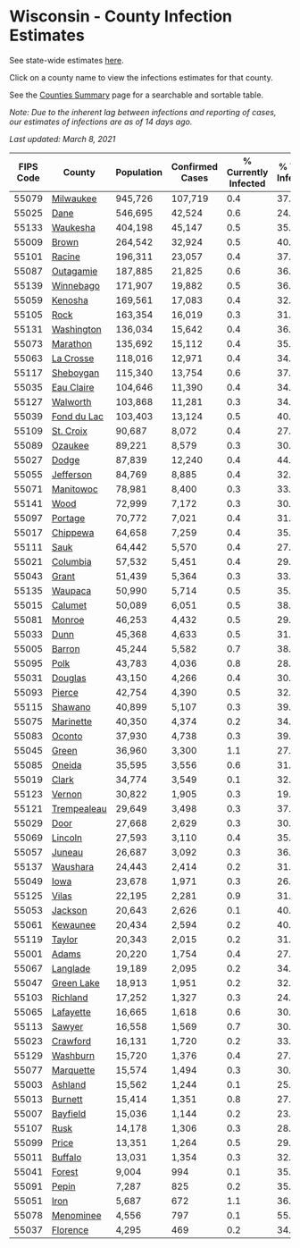 # Wisconsin - County Infection Estimates

See state-wide estimates [here](/infections/us-wi).

Click on a county name to view the infections estimates for that county.

See the [Counties Summary](/infections/summary-counties) page for a searchable and sortable table.

*Note: Due to the inherent lag between infections and reporting of cases, our estimates of infections are as of 14 days ago.*

*Last updated: March 8, 2021*

|   FIPS Code |                     County |   Population |   Confirmed Cases |   % Currently Infected |   % Total Infected |
|-------------|----------------------------|--------------|-------------------|------------------------|--------------------|
|       55079 |     [Milwaukee](milwaukee) |      945,726 |           107,719 |                    0.4 |               37.1 |
|       55025 |               [Dane](dane) |      546,695 |            42,524 |                    0.6 |               24.5 |
|       55133 |       [Waukesha](waukesha) |      404,198 |            45,147 |                    0.5 |               35.0 |
|       55009 |             [Brown](brown) |      264,542 |            32,924 |                    0.5 |               40.5 |
|       55101 |           [Racine](racine) |      196,311 |            23,057 |                    0.4 |               37.9 |
|       55087 |     [Outagamie](outagamie) |      187,885 |            21,825 |                    0.6 |               36.3 |
|       55139 |     [Winnebago](winnebago) |      171,907 |            19,882 |                    0.5 |               36.6 |
|       55059 |         [Kenosha](kenosha) |      169,561 |            17,083 |                    0.4 |               32.5 |
|       55105 |               [Rock](rock) |      163,354 |            16,019 |                    0.3 |               31.1 |
|       55131 |   [Washington](washington) |      136,034 |            15,642 |                    0.4 |               36.1 |
|       55073 |       [Marathon](marathon) |      135,692 |            15,112 |                    0.4 |               35.1 |
|       55063 |     [La Crosse](la-crosse) |      118,016 |            12,971 |                    0.4 |               34.3 |
|       55117 |     [Sheboygan](sheboygan) |      115,340 |            13,754 |                    0.6 |               37.6 |
|       55035 |   [Eau Claire](eau-claire) |      104,646 |            11,390 |                    0.4 |               34.1 |
|       55127 |       [Walworth](walworth) |      103,868 |            11,281 |                    0.3 |               34.5 |
|       55039 | [Fond du Lac](fond-du-lac) |      103,403 |            13,124 |                    0.5 |               40.2 |
|       55109 |     [St. Croix](st.-croix) |       90,687 |             8,072 |                    0.4 |               27.6 |
|       55089 |         [Ozaukee](ozaukee) |       89,221 |             8,579 |                    0.3 |               30.4 |
|       55027 |             [Dodge](dodge) |       87,839 |            12,240 |                    0.4 |               44.2 |
|       55055 |     [Jefferson](jefferson) |       84,769 |             8,885 |                    0.4 |               32.8 |
|       55071 |     [Manitowoc](manitowoc) |       78,981 |             8,400 |                    0.3 |               33.3 |
|       55141 |               [Wood](wood) |       72,999 |             7,172 |                    0.3 |               30.6 |
|       55097 |         [Portage](portage) |       70,772 |             7,021 |                    0.4 |               31.1 |
|       55017 |       [Chippewa](chippewa) |       64,658 |             7,259 |                    0.4 |               35.3 |
|       55111 |               [Sauk](sauk) |       64,442 |             5,570 |                    0.4 |               27.2 |
|       55021 |       [Columbia](columbia) |       57,532 |             5,451 |                    0.4 |               29.8 |
|       55043 |             [Grant](grant) |       51,439 |             5,364 |                    0.3 |               33.0 |
|       55135 |         [Waupaca](waupaca) |       50,990 |             5,714 |                    0.5 |               35.2 |
|       55015 |         [Calumet](calumet) |       50,089 |             6,051 |                    0.5 |               38.0 |
|       55081 |           [Monroe](monroe) |       46,253 |             4,432 |                    0.5 |               29.7 |
|       55033 |               [Dunn](dunn) |       45,368 |             4,633 |                    0.5 |               31.7 |
|       55005 |           [Barron](barron) |       45,244 |             5,582 |                    0.7 |               38.2 |
|       55095 |               [Polk](polk) |       43,783 |             4,036 |                    0.8 |               28.2 |
|       55031 |         [Douglas](douglas) |       43,150 |             4,266 |                    0.4 |               30.5 |
|       55093 |           [Pierce](pierce) |       42,754 |             4,390 |                    0.5 |               32.0 |
|       55115 |         [Shawano](shawano) |       40,899 |             5,107 |                    0.3 |               39.7 |
|       55075 |     [Marinette](marinette) |       40,350 |             4,374 |                    0.2 |               34.3 |
|       55083 |           [Oconto](oconto) |       37,930 |             4,738 |                    0.3 |               39.4 |
|       55045 |             [Green](green) |       36,960 |             3,300 |                    1.1 |               27.2 |
|       55085 |           [Oneida](oneida) |       35,595 |             3,556 |                    0.6 |               31.1 |
|       55019 |             [Clark](clark) |       34,774 |             3,549 |                    0.1 |               32.3 |
|       55123 |           [Vernon](vernon) |       30,822 |             1,905 |                    0.3 |               19.2 |
|       55121 | [Trempealeau](trempealeau) |       29,649 |             3,498 |                    0.3 |               37.1 |
|       55029 |               [Door](door) |       27,668 |             2,629 |                    0.3 |               30.0 |
|       55069 |         [Lincoln](lincoln) |       27,593 |             3,110 |                    0.4 |               35.3 |
|       55057 |           [Juneau](juneau) |       26,687 |             3,092 |                    0.3 |               36.3 |
|       55137 |       [Waushara](waushara) |       24,443 |             2,414 |                    0.2 |               31.2 |
|       55049 |               [Iowa](iowa) |       23,678 |             1,971 |                    0.3 |               26.1 |
|       55125 |             [Vilas](vilas) |       22,195 |             2,281 |                    0.9 |               31.5 |
|       55053 |         [Jackson](jackson) |       20,643 |             2,626 |                    0.1 |               40.3 |
|       55061 |       [Kewaunee](kewaunee) |       20,434 |             2,594 |                    0.2 |               40.0 |
|       55119 |           [Taylor](taylor) |       20,343 |             2,015 |                    0.2 |               31.1 |
|       55001 |             [Adams](adams) |       20,220 |             1,754 |                    0.4 |               27.1 |
|       55067 |       [Langlade](langlade) |       19,189 |             2,095 |                    0.2 |               34.8 |
|       55047 |   [Green Lake](green-lake) |       18,913 |             1,951 |                    0.2 |               32.7 |
|       55103 |       [Richland](richland) |       17,252 |             1,327 |                    0.3 |               24.3 |
|       55065 |     [Lafayette](lafayette) |       16,665 |             1,618 |                    0.6 |               30.4 |
|       55113 |           [Sawyer](sawyer) |       16,558 |             1,569 |                    0.7 |               30.3 |
|       55023 |       [Crawford](crawford) |       16,131 |             1,720 |                    0.2 |               33.8 |
|       55129 |       [Washburn](washburn) |       15,720 |             1,376 |                    0.4 |               27.0 |
|       55077 |     [Marquette](marquette) |       15,574 |             1,494 |                    0.3 |               30.4 |
|       55003 |         [Ashland](ashland) |       15,562 |             1,244 |                    0.1 |               25.0 |
|       55013 |         [Burnett](burnett) |       15,414 |             1,351 |                    0.8 |               27.0 |
|       55007 |       [Bayfield](bayfield) |       15,036 |             1,144 |                    0.2 |               23.8 |
|       55107 |               [Rusk](rusk) |       14,178 |             1,306 |                    0.3 |               28.9 |
|       55099 |             [Price](price) |       13,351 |             1,264 |                    0.5 |               29.4 |
|       55011 |         [Buffalo](buffalo) |       13,031 |             1,354 |                    0.3 |               32.3 |
|       55041 |           [Forest](forest) |        9,004 |               994 |                    0.1 |               35.3 |
|       55091 |             [Pepin](pepin) |        7,287 |               825 |                    0.2 |               35.3 |
|       55051 |               [Iron](iron) |        5,687 |               672 |                    1.1 |               36.2 |
|       55078 |     [Menominee](menominee) |        4,556 |               797 |                    0.1 |               55.7 |
|       55037 |       [Florence](florence) |        4,295 |               469 |                    0.2 |               34.9 |
